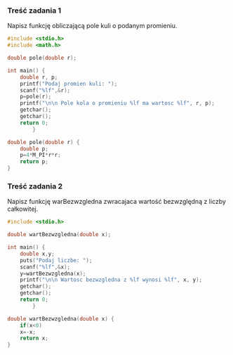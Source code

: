 ### Treść zadania 1
Napisz funkcję obliczającą pole kuli o podanym promieniu.

```c
#include <stdio.h>
#include <math.h>

double pole(double r);

int main() {
    double r, p;
    printf("Podaj promien kuli: ");
    scanf("%lf",&r);
    p=pole(r);
    printf("\n\n Pole kola o promieniu %lf ma wartosc %lf", r, p);
    getchar();
    getchar();
    return 0;
        }   

double pole(double r) {
    double p;
    p=4*M_PI*r*r;                                                          
    return p;    
}
```
### Treść zadania 2
Napisz funkcję warBezwzgledna zwracajaca wartość bezwzględną z liczby całkowitej.

```c
#include <stdio.h>

double wartBezwzgledna(double x);

int main() {
    double x,y;
    puts("Podaj liczbe: ");
    scanf("%lf",&x);
    y=wartBezwzgledna(x);
    printf("\n\n Wartosc bezwzgledna z %lf wynosi %lf", x, y);
    getchar();
    getchar();
    return 0;
        }   

double wartBezwzgledna(double x) {
    if(x<0)
    x=-x;
    return x;    
}
```

